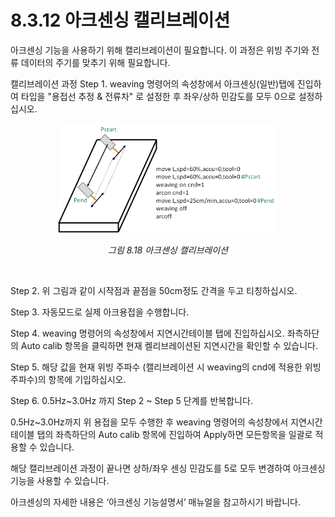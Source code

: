 ﻿# 8.3.12 아크센싱 캘리브레이션

아크센싱 기능을 사용하기 위해 캘리브레이션이 필요합니다. 이 과정은 위빙 주기와 전류 데이터의 주기를 맞추기 위해 필요합니다. 

캘리브레이션 과정
Step 1. weaving 명령어의 속성창에서 아크센싱(일반)탭에 진입하여 타입을 "용접선 추정 & 전류차" 로 설정한 후 좌우/상하 민감도를 모두 0으로 설정하십시오.

<p align="center">
 <img src="../../_assets/8_29.png" width="70%"></img>
 <em><p align="center">그림 8.18 아크센싱 캘리브레이션</p></em>
</p>
<br>

Step 2. 위 그림과 같이 시작점과 끝점을 50cm정도 간격을 두고 티칭하십시오.

Step 3. 자동모드로 실제 아크용접을 수행합니다.

Step 4. weaving 명령어의 속성창에서 지연시간테이블 탭에 진입하십시오. 좌측하단의 Auto calib 항목을 클릭하면 현재 켈리브레이션된 지연시간을 확인할 수 있습니다.

Step 5. 해당 값을 현재 위빙 주파수 (캘리브레이션 시 weaving의 cnd에 적용한 위빙 주파수)의 항목에 기입하십시오.

Step 6. 0.5Hz~3.0Hz 까지 Step 2 ~ Step 5 단계를 반복합니다.

0.5Hz~3.0Hz까지 위 용접을 모두 수행한 후 weaving 명령어의 속성창에서 지연시간테이블 탭의 좌측하단의 Auto calib 항목에 진입하여 Apply하면 모든항목을 일괄로 적용할 수 있습니다.

해당 캘리브레이션 과정이 끝나면 상하/좌우 센싱 민감도를 5로 모두 변경하여 아크센싱 기능을 사용할 수 있습니다.

아크센싱의 자세한 내용은 ‘아크센싱 기능설명서’ 매뉴얼을 참고하시기 바랍니다.
